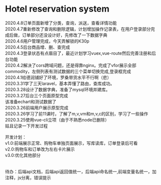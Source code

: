 # Hotel reservation system

2020.4.8订单页面新增了分类，查询，派送，查看详情功能<br>
2020.4.7重新修改了查询和删除逻辑，计划增加操作记录表，在用户登录部分完成后做，订单部分还没设计好，先修改了一下数据字典<br>
2020.4.6用户管理完成，今天弄解锁的K30p<br>
2020.4.5后台商品增、删、查完成<br>
2020.4.3登录状态有点眉目了，最近计划学习vuex,vue-route然后完善注册和后台功能<br>
2020.4.2解决了cors跨域问题，还是得靠nginx。完成了vfor展示全部commodity，左侧列表有测试数据的三个菜单切换完成,登录框完成<br>
2020.4.1给德润铺好了环境，罗桑带货水平不行啊（悲）<br>
2020.3.31学了三天laravel，基本弄懂了路由，查库成功。<br>
2020.3.28设计了数据字典，准备了mysql环境并建库。<br>
2020.3.27后台三个页面原型完成<br>
该准备echart和测试数据了<br>
2020.3.26前端用户展示原型完成<br>
2020.3.26学习了前11课时，了解了m,v,vm和m,v,c的区别，学习了一些操作<br>
2020.3.25使用vue-cli立项（由于不熟悉node已删除）<br>
姑且记录一下开发过程<br>
<br>
开发计划：<br>
v1.0:前端展示正常、购物车单独页面展示，写库读库，订单登录后可看<br>
v2.0:购物车和订单改为左右卡片展示<br>
v3.0:优化其他部分<br>
<br>
<br>
待办：后端api文档，后端api返回值统一，后端api命名统一,前端变量名统一，加注释，js分离，错误提示
